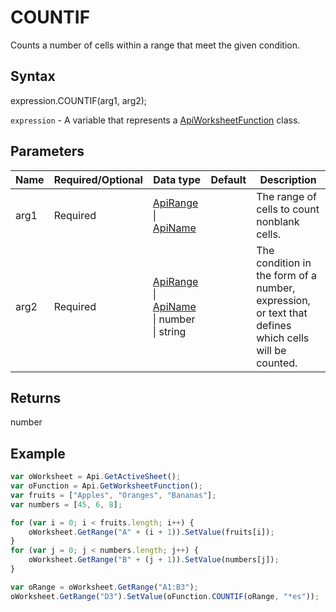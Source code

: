 # COUNTIF

Counts a number of cells within a range that meet the given condition.

## Syntax

expression.COUNTIF(arg1, arg2);

`expression` - A variable that represents a [ApiWorksheetFunction](../ApiWorksheetFunction.md) class.

## Parameters

| **Name** | **Required/Optional** | **Data type** | **Default** | **Description** |
| ------------- | ------------- | ------------- | ------------- | ------------- |
| arg1 | Required | [ApiRange](../../ApiRange/ApiRange.md) &#124; [ApiName](../../ApiName/ApiName.md) |  | The range of cells to count nonblank cells. |
| arg2 | Required | [ApiRange](../../ApiRange/ApiRange.md) &#124; [ApiName](../../ApiName/ApiName.md) &#124; number &#124; string |  | The condition in the form of a number, expression, or text that defines which cells will be counted. |

## Returns

number

## Example



```javascript
var oWorksheet = Api.GetActiveSheet();
var oFunction = Api.GetWorksheetFunction();
var fruits = ["Apples", "Oranges", "Bananas"];
var numbers = [45, 6, 8];

for (var i = 0; i < fruits.length; i++) {
    oWorksheet.GetRange("A" + (i + 1)).SetValue(fruits[i]);
}
for (var j = 0; j < numbers.length; j++) {
    oWorksheet.GetRange("B" + (j + 1)).SetValue(numbers[j]);
}

var oRange = oWorksheet.GetRange("A1:B3");
oWorksheet.GetRange("D3").SetValue(oFunction.COUNTIF(oRange, "*es"));
```
